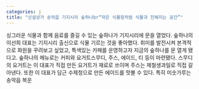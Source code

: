 ```yaml
---
categories: j
title: "신설상가 송악읍 기지시리 숲하나br“작은 식물원처럼 식물과 친해지는 공간”"
---
```

싱그러운 식물과 함께 음료를 즐길 수 있는 숲하나가 기지시리에 문을 열었다. 숲하나의 이선희 대표는 기지시리 출신으로 식물 기르는 것을 좋아했다. 취미를 발전시켜 본격적으로 화원을 꾸려보고 싶었고, 특색있는 카페를 운영하고자 지금의 숲하나를 문 열게 됐다고.									숲하나의 메뉴로는 커피와 요거트스무디, 주스, 에이드, 티 등이 마련됐다. 스무디의 요거트는 이 대표가 직접 만든 요거트가 재료로 쓰이며 주스는 제철생과일로 직접 갈아낸다. 또한 이 대표가 담근 수제청으로 만든 에이드를 맛볼 수 있다. 특히 미숫가루는 송악읍 복운